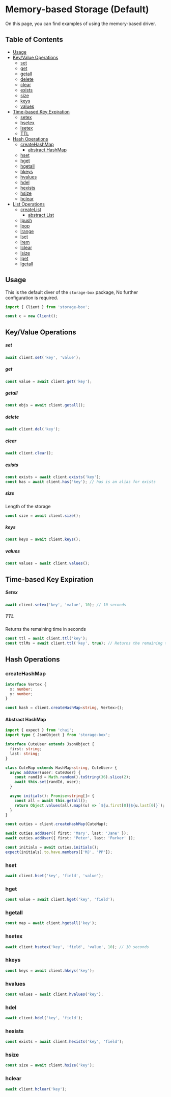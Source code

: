# Memory-based Storage (Default)

On this page, you can find examples of using the memory-based driver.

## Table of Contents

- [Usage](#usage)
- [Key/Value Operations](#keyvalue-operations)
  - [set](#set)
  - [get](#get)
  - [getall](#getall)
  - [delete](#delete)
  - [clear](#clear)
  - [exists](#exists)
  - [size](#size)
  - [keys](#keys)
  - [values](#values)
- [Time-based Key Expiration](#time-based-key-expiration)
  - [setex](#setex)
  - [hsetex](#hsetex)
  - [lsetex](#lsetex)
  - [TTL](#ttl)
- [Hash Operations](#hash-operations)
  - [createHashMap](#createhashmap)
    - [abstract HashMap](#abstract-hashmap)
  - [hset](#hset)
  - [hget](#hget)
  - [hgetall](#hgetall)
  - [hkeys](#hkeys)
  - [hvalues](#hvalues)
  - [hdel](#hdel)
  - [hexists](#hexists)
  - [hsize](#hsize)
  - [hclear](#hclear)
- [List Operations](#list-operations)
  - [createList](#createlist)
    - [abstract List](#abstract-list)
  - [lpush](#lpush)
  - [lpop](#lpop)
  - [lrange](#lrange)
  - [lset](#lset)
  - [lrem](#lrem)
  - [lclear](#lclear)
  - [lsize](#lsize)
  - [lget](#lget)
  - [lgetall](#lgetall)

## Usage

This is the default diver of the `storage-box` package, No further configuration is required.

```typescript
import { Client } from 'storage-box';

const c = new Client();
```

## Key/Value Operations

##### set

```typescript
await client.set('key', 'value');
```

##### get

```typescript
const value = await client.get('key');
```

##### getall

```typescript
const objs = await client.getall();
```

##### delete

```typescript
await client.del('key');
```

##### clear

```typescript
await client.clear();
```

##### exists

```typescript
const exists = await client.exists('key');
const has = await client.has('key'); // has is an alias for exists
```

##### size

Length of the storage

```typescript
const size = await client.size();
```

##### keys

```typescript
const keys = await client.keys();
```

##### values

```typescript
const values = await client.values();
```

## Time-based Key Expiration

##### Setex

```typescript
await client.setex('key', 'value', 10); // 10 seconds
```

##### TTL

Returns the remaining time in seconds

```typescript
const ttl = await client.ttl('key');
const ttlMs = await client.ttl('key', true); // Returns the remaining time in milliseconds
```

## Hash Operations

### createHashMap

```typescript
interface Vertex {
  x: number;
  y: number;
}

const hash = client.createHashMap<string, Vertex>();
```

#### Abstract HashMap

```typescript
import { expect } from 'chai';
import type { JsonObject } from 'storage-box';

interface CuteUser extends JsonObject {
  first: string;
  last: string;
}

class CuteMap extends HashMap<string, CuteUser> {
  async addUser(user: CuteUser) {
    const randId = Math.random().toString(36).slice(2);
    await this.set(randId, user);
  }

  async initials(): Promise<string[]> {
    const all = await this.getall();
    return Object.values(all).map((u) => `${u.first[0]}${u.last[0]}`);
  }
}

const cuties = client.createHashMap(CuteMap);

await cuties.addUser({ first: 'Mary', last: 'Jane' });
await cuties.addUser({ first: 'Peter', last: 'Parker' });

const initials = await cuties.initials();
expect(initials).to.have.members(['MJ', 'PP']);
```

### hset

```typescript
await client.hset('key', 'field', 'value');
```

### hget

```typescript
const value = await client.hget('key', 'field');
```

### hgetall

```typescript
const map = await client.hgetall('key');
```

### hsetex

```typescript
await client.hsetex('key', 'field', 'value', 10); // 10 seconds
```

### hkeys

```typescript
const keys = await client.hkeys('key');
```

### hvalues

```typescript
const values = await client.hvalues('key');
```

### hdel

```typescript
await client.hdel('key', 'field');
```

### hexists

```typescript
const exists = await client.hexists('key', 'field');
```

### hsize

```typescript
const size = await client.hsize('key');
```

### hclear

```typescript
await client.hclear('key');
```
